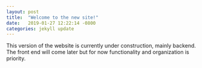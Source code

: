 ```yaml
---
layout: post
title:  "Welcome to the new site!"
date:   2019-01-27 12:22:14 -0800
categories: jekyll update
---
```

This version of the website is currently under construction, mainly backend.
The front end will come later but for now functionality and organization is priority.